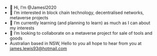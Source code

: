 - 👋 Hi, I’m @Jamesl2020
- 👀 I’m interested in block chain technology, decentralised networks, metaverse projects
- 🌱 I’m currently learning (and planning to learn) as much as I can about my interests
- 💞️ I’m looking to collaborate on a metaverse project for sale of tools and goods
-  Australian based in NSW, Hello to you all hope to hear from you at james.lewis93@hotmail.com 
